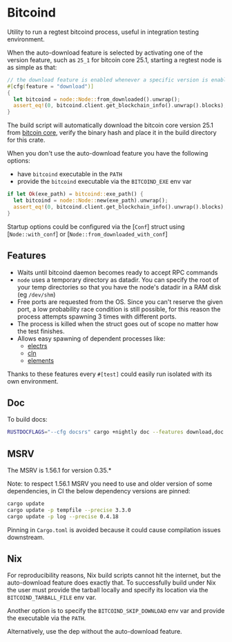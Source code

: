 # Bitcoind

Utility to run a regtest bitcoind process, useful in integration testing environment.

When the auto-download feature is selected by activating one of the version feature, such as `25_1`
for bitcoin core 25.1, starting a regtest node is as simple as that:

```rust
// the download feature is enabled whenever a specific version is enabled, for example `25_1` or `24_0_1`
#[cfg(feature = "download")]
{
  let bitcoind = node::Node::from_downloaded().unwrap();
  assert_eq!(0, bitcoind.client.get_blockchain_info().unwrap().blocks);
}
```

The build script will automatically download the bitcoin core version 25.1 from [bitcoin core](https://bitcoincore.org),
verify the binary hash and place it in the build directory for this crate.

When you don't use the auto-download feature you have the following options:

* have `bitcoind` executable in the `PATH`
* provide the `bitcoind` executable via the `BITCOIND_EXE` env var

```rust
if let Ok(exe_path) = bitcoind::exe_path() {
  let bitcoind = node::Node::new(exe_path).unwrap();
  assert_eq!(0, bitcoind.client.get_blockchain_info().unwrap().blocks);
}
```

Startup options could be configured via the [`Conf`] struct using [`Node::with_conf`] or 
[`Node::from_downloaded_with_conf`]

## Features

  * Waits until bitcoind daemon becomes ready to accept RPC commands
  * `node` uses a temporary directory as datadir. You can specify the root of your temp
    directories so that you have the node's datadir in a RAM disk (eg `/dev/shm`)
  * Free ports are requested from the OS. Since you can't reserve the given port, a low probability
    race condition is still possible, for this reason the process attempts spawning 3 times with
    different ports.
  * The process is killed when the struct goes out of scope no matter how the test finishes.
  * Allows easy spawning of dependent processes like:
    - [electrs](https://github.com/RCasatta/electrsd)
    - [cln](https://github.com/RCasatta/lightningd)
    - [elements](https://github.com/RCasatta/elementsd)

Thanks to these features every `#[test]` could easily run isolated with its own environment.

## Doc

To build docs:

```sh
RUSTDOCFLAGS="--cfg docsrs" cargo +nightly doc --features download,doc --open
```

## MSRV

The MSRV is 1.56.1 for version 0.35.*

Note: to respect 1.56.1 MSRV you need to use and older version of some dependencies, in CI the below
dependency versions are pinned:

```sh
cargo update
cargo update -p tempfile --precise 3.3.0
cargo update -p log --precise 0.4.18
```

Pinning in `Cargo.toml` is avoided because it could cause compilation issues downstream.

## Nix

For reproducibility reasons, Nix build scripts cannot hit the internet, but the auto-download
feature does exactly that. To successfully build under Nix the user must provide the tarball locally
and specify its location via the `BITCOIND_TARBALL_FILE` env var.

Another option is to specify the `BITCOIND_SKIP_DOWNLOAD` env var and provide the executable via the
`PATH`.

Alternatively, use the dep without the auto-download feature.
